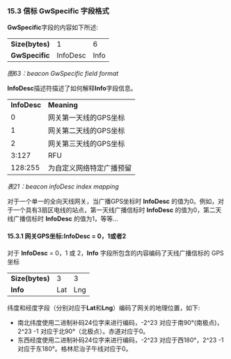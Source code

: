 ### 15.3 信标 GwSpecific 字段格式

**GwSpecific**字段的内容如下所述:

<table class="lora-table">
   <tr>
      <td><b>Size(bytes)</b></td>
      <td>1</td>
      <td>6</td>
   </tr>
   <tr>
      <td><b>GwSpecific</b></td>
      <td>InfoDesc</td>
      <td>Info</td>
   </tr>
</table>

*图63：beacon GwSpecific field format*

**InfoDesc**描述符描述了如何解释**Info**字段信息。

<table>
   <tr>
      <td><b>InfoDesc</b></td>
      <td><b>Meaning</b></td>
   </tr>
   <tr>
      <td>0</td>
      <td>网关第一天线的GPS坐标</td>
   </tr>
   <tr>
      <td>1</td>
      <td>网关第二天线的GPS坐标</td>
   </tr>
   <tr>
      <td>2</td>
      <td>网关第三天线的GPS坐标</td>
   </tr>
   <tr>
      <td>3:127</td>
      <td>RFU</td>
   </tr>
   <tr>
      <td>128:255</td>
      <td>为自定义网络特定广播预留</td>
   </tr>
</table>

*表21：beacon infoDesc index mapping*

对于一个单一的全向天线网关，当广播GPS坐标时 **InfoDesc** 的值为0。例如，对于一个具有3扇区电线的站点，第一天线广播信标时 **InfoDesc** 的值为0，第二天线广播信标时 **InfoDesc** 的值为1，等等...

#### 15.3.1 网关GPS坐标:InfoDesc = 0，1或者2

对于 **InfoDesc** = 0，1 或 2，**Info** 字段所包含的内容编码了天线广播信标的 GPS 坐标

<table>
   <tr>
      <td><b>Size(bytes)</b></td>
      <td>3</td>
      <td>3</td>
   </tr>
   <tr>
      <td><b>Info</b></td>
      <td>Lat</td>
      <td>Lng</td>
   </tr>
</table>

纬度和经度字段（分别对应于**Lat**和**Lng**）编码了网关的地理位置，如下:

- 南北纬度使用二进制补码24位字来进行编码，-2^23 对应于南90°(南极点)，2^23 -1 对应于北90°（北极点）。赤道对应于0。
- 东西经度使用二进制补码24位字来进行编码，-2^23 对应于西180°，2^23 -1 对应于东180°。格林尼治子午线对应于0。

